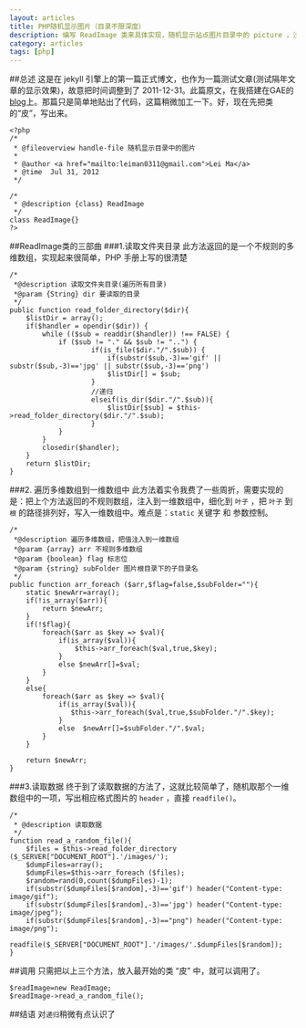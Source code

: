 ```yaml
---
layout: articles
title: PHP随机显示图片（目录不限深度）
description: 编写 ReadImage 类来具体实现，随机显示站点图片目录中的 picture ，注：目录不限深度
category: articles
tags: [php]
---
```

##总述
这是在 jekyll 引擎上的第一篇正式博文，也作为一篇测试文章(测试隔年文章的显示效果)，故意把时间调整到了 2011-12-31。此篇原文，在我搭建在GAE的[blog][1]上。那篇只是简单地贴出了代码，这篇稍微加工一下。好，现在先把类的“皮”，写出来。

	<?php
	/*
	 * @fileoverview handle-file 随机显示目录中的图片
	 *
	 * @author <a href="mailto:leiman0311@gmail.com">Lei Ma</a>
	 * @time  Jul 31, 2012
	 */
	
	/*
	 * @description {class} ReadImage
	 */
	class ReadImage{}
	?>

##ReadImage类的三部曲
###1.读取文件夹目录
此方法返回的是一个不规则的多维数组，实现起来很简单，PHP 手册上写的很清楚

	/*
	 *@description 读取文件夹目录(遍历所有目录)
	 *@param {String} dir 要读取的目录
	 */
	public function read_folder_directory($dir){ 
	    $listDir = array(); 
	    if($handler = opendir($dir)) { 
	        while (($sub = readdir($handler)) !== FALSE) { 
	            if ($sub != "." && $sub != "..") {
	                    if(is_file($dir."/".$sub)) {
	                        if(substr($sub,-3)=='gif' || substr($sub,-3)=='jpg' || substr($sub,-3)=='png')
	                        $listDir[] = $sub; 
	                    }
	                    //递归
	                    elseif(is_dir($dir."/".$sub)){ 
	                        $listDir[$sub] = $this->read_folder_directory($dir."/".$sub); 
	                    } 
	            } 
	        } 
	        closedir($handler); 
	    } 
	    return $listDir; 
	}  

###2. 遍历多维数组到一维数组中
此方法着实令我费了一些周折，需要实现的是：把上个方法返回的不规则数组，注入到一维数组中，细化到 `叶子` ，把 `叶子` 到 `根` 的路径排列好，写入一维数组中。难点是：`static` 关键字 和 参数控制。

	/*
	 *@description 遍历多维数组，把值注入到一维数组
	 *@param {array} arr 不规则多维数组
	 *@param {boolean} flag 标志位
	 *@param {string} subFolder 图片根目录下的子目录名
	 */ 
	public function arr_foreach ($arr,$flag=false,$subFolder=""){
	    static $newArr=array();
	    if(!is_array($arr)){
	        return $newArr;
	    }
	    if(!$flag){
	        foreach($arr as $key => $val){
	            if(is_array($val)){
	                $this->arr_foreach($val,true,$key);
	            }
	            else $newArr[]=$val;
	        }
	    }
	    else{
	        foreach($arr as $key => $val){
	            if(is_array($val)){
	               $this->arr_foreach($val,true,$subFolder."/".$key);
	            }
	            else  $newArr[]=$subFolder."/".$val;
	        }
	    }
	    
	    return $newArr;
	}

###3.读取数据
终于到了读取数据的方法了，这就比较简单了，随机取那个一维数组中的一项，写出相应格式图片的 `header` ，直接 `readfile()`。

	/*
	 * @description 读取数据
	 */
	function read_a_random_file(){
	    $files = $this->read_folder_directory ($_SERVER["DOCUMENT_ROOT"].'/images/');
	    $dumpFiles=array();
	    $dumpFiles=$this->arr_foreach ($files);
	    $random=rand(0,count($dumpFiles)-1);
	    if(substr($dumpFiles[$random],-3)=='gif') header("Content-type: image/gif");
	    if(substr($dumpFiles[$random],-3)=='jpg') header("Content-type: image/jpeg");
	    if(substr($dumpFiles[$random],-3)=="png") header("Content-type: image/png");
	    readfile($_SERVER["DOCUMENT_ROOT"].'/images/'.$dumpFiles[$random]);
	}

##调用
只需把以上三个方法，放入最开始的类 “皮” 中，就可以调用了。

	$readImage=new ReadImage;
	$readImage->read_a_random_file();

##结语
对`递归`稍微有点认识了

[1]: http://blog.malei.tk/    "malei0311的专栏"
